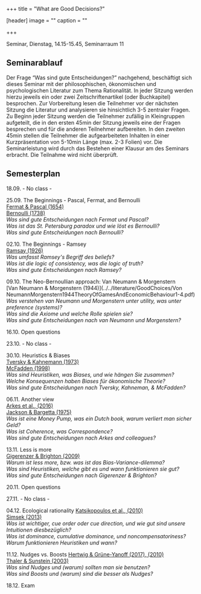 +++
title = "What are Good Decisions?"

[header]
image = ""
caption = ""

+++

<link rel="stylesheet" href="https://use.fontawesome.com/releases/v5.5.0/css/all.css" integrity="sha384-B4dIYHKNBt8Bc12p+WXckhzcICo0wtJAoU8YZTY5qE0Id1GSseTk6S+L3BlXeVIU" crossorigin="anonymous">



Seminar, Dienstag, 14.15-15.45, Seminarraum 11

## Seminarablauf

Der Frage “Was sind gute Entscheidungen?” nachgehend, beschäftigt sich dieses Seminar mit der philosophischen, ökonomischen und psychologischen Literatur zum Thema Rationalität. In jeder Sitzung werden hierzu jeweils ein oder zwei Zeitschriftenartikel (oder Buchkapitel) besprochen. Zur Vorbereitung lesen die Teilnehmer vor der nächsten Sitzung die Literatur und analysieren sie hinsichtlich 3-5 zentraler Fragen. Zu Beginn jeder Sitzung werden die Teilnehmer zufällig in Kleingruppen aufgeteilt, die in den ersten 45min der Sitzung jeweils eine der Fragen besprechen und für die anderen Teilnehmer aufbereiten. In den zweiten 45min stellen die Teilnehmer die aufgearbeiteten Inhalten in einer Kurzpräsentation von 5-10min Länge (max. 2-3 Folien) vor. Die Seminarleistung wird durch das Bestehen einer Klausur am des Seminars erbracht. Die Teilnahme wird nicht überprüft.

## Semesterplan

18.09. - No class -

25.09.  The Beginnings - Pascal, Fermat, and Bernoulli<br>
<i class="far fa-file-alt"></i> [Fermat & Pascal (1654)](../../literature/GoodChoices/fermatpascal.pdf)<br>
<i class="far fa-file-alt"></i> [Bernoulli (1738)](../../literature/GoodChoices/Bernoulli_1954_Exposition.pdf)<br>
<i class="fas fa-question fa-sm"></i> *Was sind gute Entscheidungen nach Fermat und Pascal?*<br>
<i class="fas fa-question fa-sm"></i> *Was ist das St. Petersburg paradox und wie löst es Bernoulli?*<br>
<i class="fas fa-question fa-sm"></i> *Was sind gute Entscheidungen nach Bernoulli?*

02.10. The Beginnings - Ramsey<br>
<i class="far fa-file-alt"></i> [Ramsay (1926)](../../literature/GoodChoices/Ramsey1926Truth&Probability_short.pdf)<br>
<i class="fas fa-question fa-sm"></i> *Was umfasst Ramsey's Begriff des <i>beliefs</i>?*<br>
<i class="fas fa-question fa-sm"></i> *Was ist die logic of consistency, was die logic of truth?*<br>
<i class="fas fa-question fa-sm"></i> *Was sind gute Entscheidungen nach Ramsey?*

09.10. The Neo-Bernoullian approach: Van Neumann & Morgenstern<br>
<i class="far fa-file-alt"></i> [Van Neumann & Morgenstern (1944)](../../literature/GoodChoices/Von NeumannMorgenstern1944TheoryOfGamesAndEconomicBehaviour1-4.pdf)<br>
<i class="fas fa-question fa-sm"></i> *Was verstehen van Neumann und Morgenstern unter utility, was unter preference (systems)?*<br>
<i class="fas fa-question fa-sm"></i> *Was sind die Axiome und welche Rolle spielen sie?*<br>
<i class="fas fa-question fa-sm"></i> *Was sind gute Entscheidungen nach van Neumann und Morgenstern?*

16.10. Open questions

23.10. - No class -

30.10. Heuristics & Biases<br>
<i class="far fa-file-alt"></i> [Tversky & Kahnemann (1973)](../../literature/GoodChoices/Tversky&Kahneman1973Heuristics&Biases.pdf)<br>
<i class="far fa-file-alt"></i> [McFadden (1998)](../../literature/GoodChoices/McFadden1998RationalityForEconomists.pdf)<br>
<i class="fas fa-question fa-sm"></i> *Was sind Heuristiken, was Biases, und wie hängen Sie zusammen?*<br>
<i class="fas fa-question fa-sm"></i> *Welche Konsequenzen haben Biases für ökonomische Theorie?*<br>
<i class="fas fa-question fa-sm"></i> *Was sind gute Entscheidungen nach Tversky, Kahneman, & McFadden?*

06.11. Another view<br>
<i class="far fa-file-alt"></i> [Arkes et al., (2016)](../../literature/GoodChoices/ArkesEtal2016HowBadIsIncoherence.pdf)<br>
<i class="far fa-file-alt"></i> [Jackson & Bargetta (1975)](../../literature/GoodChoices/JacksonBargetta1975DutchBook.pdf)<br>
<i class="fas fa-question fa-sm"></i> *Was ist eine Money Pump, was ein Dutch book, warum verliert man sicher Geld?*<br>
<i class="fas fa-question fa-sm"></i> *Was ist Coherence, was Correspondence?*<br>
<i class="fas fa-question fa-sm"></i> *Was sind gute Entscheidungen nach Arkes and colleagues?*

13.11. Less is more<br>
<i class="far fa-file-alt"></i> [Gigerenzer & Brighton (2009)](../../literature/GoodChoices/GigerenzerBrighton2009HomoHeuristicus.pdf)<br>
<i class="fas fa-question fa-sm"></i> *Warum ist less more, bzw. was ist das Bias-Variance-dilemma?*<br>
<i class="fas fa-question fa-sm"></i> *Was sind Heuristiken, welche gibt es und wann funktionieren sie gut?*<br>
<i class="fas fa-question fa-sm"></i> *Was sind gute Entscheidungen nach Gigerenzer & Brighton?*

20.11. Open questions

27.11. - No class -

04.12. Ecological rationality
<i class="far fa-file-alt"></i> [Katsikopoulos et al., (2010)](../../literature/GoodChoices/KatsikopoulosEtAl2010TheRobustBeauty.pdf)<br>
<i class="far fa-file-alt"></i> [Simsek (2013)](../../literature/GoodChoices/Simsek2013Dominance.pdf)<br>
<i class="fas fa-question fa-sm"></i> *Was ist wichtiger, cue order oder cue direction, und wie gut sind unsere Intuitionen diesbezüglich?*<br>
<i class="fas fa-question fa-sm"></i> *Was ist dominance, cumulative dominance, und noncompensatoriness?*<br>
<i class="fas fa-question fa-sm"></i> *Warum funktionieren Heuristiken und wann?*

11.12. Nudges vs. Boosts
<i class="far fa-file-alt"></i> [Hertwig & Grüne-Yanoff (2017), (2010)](../../literature/GoodChoices/HertwigGruene-Yanoff2017.pdf)<br>
<i class="far fa-file-alt"></i> [Thaler & Sunstein (2003)](../../literature/GoodChoices/ThalerSunstein2003LibertarianPaternalism.pdf)<br>
<i class="fas fa-question fa-sm"></i> *Was sind Nudges und (warum) sollten man sie benutzen?*<br>
<i class="fas fa-question fa-sm"></i> *Was sind Boosts und (warum) sind die besser als Nudges?*

18.12. Exam
